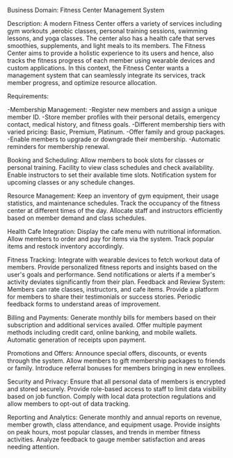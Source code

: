 Business Domain: Fitness Center Management System

Description:
A modern Fitness Center offers a variety of services including gym workouts
,aerobic classes, personal training sessions, swimming lessons,
and yoga classes. The center also has a health cafe that serves smoothies,
supplements, and light meals to its members. The Fitness Center aims to provide a holistic
experience to its users and hence, also tracks the fitness progress of each member using wearable devices and custom applications.
In this context, the Fitness Center wants a management system that can seamlessly integrate its services, track member progress, and optimize resource allocation.

Requirements:

-Membership Management:
-Register new members and assign a unique member ID.
-Store member profiles with their personal details, emergency contact, medical history, and fitness goals.
-Different membership tiers with varied pricing: Basic, Premium, Platinum.
-Offer family and group packages.
-Enable members to upgrade or downgrade their membership.
-Automatic reminders for membership renewal.

Booking and Scheduling:
Allow members to book slots for classes or personal training.
Facility to view class schedules and check availability.
Enable instructors to set their available time slots.
Notification system for upcoming classes or any schedule changes.

Resource Management:
Keep an inventory of gym equipment, their usage statistics, and maintenance schedules.
Track the occupancy of the fitness center at different times of the day.
Allocate staff and instructors efficiently based on member demand and class schedules.

Health Cafe Integration:
Display the cafe menu with nutritional information.
Allow members to order and pay for items via the system.
Track popular items and restock inventory accordingly.

Fitness Tracking:
Integrate with wearable devices to fetch workout data of members.
Provide personalized fitness reports and insights based on the user's goals and performance.
Send notifications or alerts if a member's activity deviates significantly from their plan.
Feedback and Review System:
Members can rate classes, instructors, and cafe items.
Provide a platform for members to share their testimonials or success stories.
Periodic feedback forms to understand areas of improvement.

Billing and Payments:
Generate monthly bills for members based on their subscription and additional services availed.
Offer multiple payment methods including credit card, online banking, and mobile wallets.
Automatic generation of receipts upon payment.

Promotions and Offers:
Announce special offers, discounts, or events through the system.
Allow members to gift membership packages to friends or family.
Introduce referral bonuses for members bringing in new enrollees.

Security and Privacy:
Ensure that all personal data of members is encrypted and stored securely.
Provide role-based access to staff to limit data visibility based on job function.
Comply with local data protection regulations and allow members to opt-out of data tracking.

Reporting and Analytics:
Generate monthly and annual reports on revenue, member growth, class attendance, and equipment usage.
Provide insights on peak hours, most popular classes, and trends in member fitness activities.
Analyze feedback to gauge member satisfaction and areas needing attention.